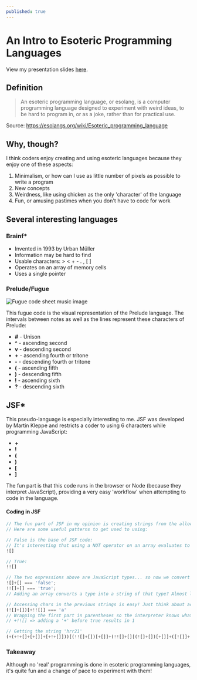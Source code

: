 ```yaml
---
published: true
---
```

# An Intro to Esoteric Programming Languages

View my presentation slides [here](https://docs.google.com/presentation/d/1eAWIpAgcbfi_n0FTOKv_frM1TaZIkxE8Nv4UETx8B1g/edit?usp=sharing).

## Definition

> An esoteric programming language, or esolang, is a computer programming language designed to experiment with weird ideas, to be hard to program in, or as a joke, rather than for practical use.

Source: <https://esolangs.org/wiki/Esoteric_programming_language>

## Why, though?

I think coders enjoy creating and using esoteric languages because they enjoy one of these aspects:

1. Minimalism, or how can I use as little number of pixels as possible to write a program
2. New concepts
3. Weirdness, like using chicken as the only 'character' of the language
4. Fun, or amusing pastimes when you don't have to code for work

## Several interesting languages

### Brainf*
- Invented in 1993 by Urban Müller
- Information may be hard to find
- Usable characters: > < + - . , [ ]
- Operates on an array of memory cells
- Uses a single pointer

### Prelude/Fugue

![Fugue code sheet music image](https://i.imgsafe.org/7b7a9c23e3.png=400x)

This fugue code is the visual representation of the Prelude language. The intervals between notes as well as the lines represent these characters of Prelude: 

- **#** - Unison
- **^** - ascending second
- **v** - descending second
- **+** - ascending fourth or tritone
- **-** - descending fourth or tritone
- **(** - ascending fifth
- **)** - descending fifth
- **!** - ascending sixth
- **?** - descending sixth

## JSF*

This pseudo-language is especially interesting to me. JSF was developed by Martin Kleppe and restricts a coder to using 6 characters while programming JavaScript:
- **+**
- **!**
- **(**
- **)**
- **[**
- **]**

The fun part is that this code runs in the browser or Node (because they interpret JavaScript), providing a very easy 'workflow' when attempting to code in the language.

#### Coding in JSF

```javascript
// The fun part of JSF in my opinion is creating strings from the allowed characters
// Here are some useful patterns to get used to using:

// False is the base of JSF code:
// It's interesting that using a NOT operator on an array evaluates to false...
![]

// True:
!![]

// The two expressions above are JavaScript types... so now we convert them to strings
![]+[] === 'false';
!![]+[] === 'true';
// Adding an array converts a type into a string of that type? Almost like the toString() method...

// Accessing chars in the previous strings is easy! Just think about accessing indexes in strings...
(![]+[])[+!![]] === 'a'
// Wrapping the first part in parentheses so the interpreter knows what to handle first
// +!![] => adding a '+' before true results in 1

// Getting the string 'hrr21'
(+(+!+[]+[+[]]+[+!+[]]))[(!![]+[])[+[]]+(!![]+[][(![]+[])[+[]]+([![]]+[][[]])[+!+[]+[+[]]]+(![]+[])[!+[]+!+[]]+(!![]+[])[+[]]+(!![]+[])[!+[]+!+[]+!+[]]+(!![]+[])[+!+[]]])[+!+[]+[+[]]]+(+![]+([]+[])[([][(![]+[])[+[]]+([![]]+[][[]])[+!+[]+[+[]]]+(![]+[])[!+[]+!+[]]+(!![]+[])[+[]]+(!![]+[])[!+[]+!+[]+!+[]]+(!![]+[])[+!+[]]]+[])[!+[]+!+[]+!+[]]+(!![]+[][(![]+[])[+[]]+([![]]+[][[]])[+!+[]+[+[]]]+(![]+[])[!+[]+!+[]]+(!![]+[])[+[]]+(!![]+[])[!+[]+!+[]+!+[]]+(!![]+[])[+!+[]]])[+!+[]+[+[]]]+([][[]]+[])[+!+[]]+(![]+[])[!+[]+!+[]+!+[]]+(!![]+[])[+[]]+(!![]+[])[+!+[]]+([][[]]+[])[+[]]+([][(![]+[])[+[]]+([![]]+[][[]])[+!+[]+[+[]]]+(![]+[])[!+[]+!+[]]+(!![]+[])[+[]]+(!![]+[])[!+[]+!+[]+!+[]]+(!![]+[])[+!+[]]]+[])[!+[]+!+[]+!+[]]+(!![]+[])[+[]]+(!![]+[][(![]+[])[+[]]+([![]]+[][[]])[+!+[]+[+[]]]+(![]+[])[!+[]+!+[]]+(!![]+[])[+[]]+(!![]+[])[!+[]+!+[]+!+[]]+(!![]+[])[+!+[]]])[+!+[]+[+[]]]+(!![]+[])[+!+[]]])[+!+[]+[+[]]]+(!![]+[])[+[]]+(!![]+[])[+!+[]]+([![]]+[][[]])[+!+[]+[+[]]]+([][[]]+[])[+!+[]]+(+![]+[![]]+([]+[])[([][(![]+[])[+[]]+([![]]+[][[]])[+!+[]+[+[]]]+(![]+[])[!+[]+!+[]]+(!![]+[])[+[]]+(!![]+[])[!+[]+!+[]+!+[]]+(!![]+[])[+!+[]]]+[])[!+[]+!+[]+!+[]]+(!![]+[][(![]+[])[+[]]+([![]]+[][[]])[+!+[]+[+[]]]+(![]+[])[!+[]+!+[]]+(!![]+[])[+[]]+(!![]+[])[!+[]+!+[]+!+[]]+(!![]+[])[+!+[]]])[+!+[]+[+[]]]+([][[]]+[])[+!+[]]+(![]+[])[!+[]+!+[]+!+[]]+(!![]+[])[+[]]+(!![]+[])[+!+[]]+([][[]]+[])[+[]]+([][(![]+[])[+[]]+([![]]+[][[]])[+!+[]+[+[]]]+(![]+[])[!+[]+!+[]]+(!![]+[])[+[]]+(!![]+[])[!+[]+!+[]+!+[]]+(!![]+[])[+!+[]]]+[])[!+[]+!+[]+!+[]]+(!![]+[])[+[]]+(!![]+[][(![]+[])[+[]]+([![]]+[][[]])[+!+[]+[+[]]]+(![]+[])[!+[]+!+[]]+(!![]+[])[+[]]+(!![]+[])[!+[]+!+[]+!+[]]+(!![]+[])[+!+[]]])[+!+[]+[+[]]]+(!![]+[])[+!+[]]])[!+[]+!+[]+[+[]]]](!+[]+!+[]+[+!+[]])[+!+[]]+(!![]+[])[+!![]]+(!![]+[])[+!![]]+(+!![]+!![])+(+!![]) === 'hrr21';
```

### Takeaway

Although no 'real' programming is done in esoteric programming languages, it's quite fun and a change of pace to experiment with them!

